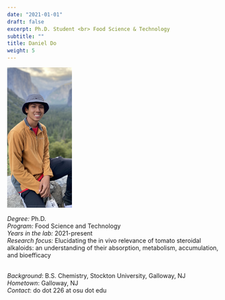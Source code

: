 ```yaml
---
date: "2021-01-01"
draft: false
excerpt: Ph.D. Student <br> Food Science & Technology
subtitle: ""
title: Daniel Do
weight: 5
---
```


<p align="left"> 
<img src=featured.jpeg width="30%" alt="photo of daniel do">
</p>

*Degree:* Ph.D. <br>
*Program:* Food Science and Technology <br>
*Years in the lab:* 2021-present <br>
*Research focus:* Elucidating the in vivo relevance of tomato steroidal alkaloids: an understanding of their absorption, metabolism, accumulation, and bioefficacy
<br> <br>

*Background*: B.S. Chemistry, Stockton University, Galloway, NJ<br>
*Hometown*: Galloway, NJ<br>
*Contact*: do dot 226 at osu dot edu